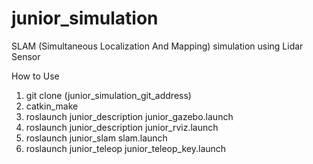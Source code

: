 # junior_simulation
SLAM (Simultaneous Localization And Mapping) simulation using Lidar Sensor


How to Use

1. git clone (junior_simulation_git_address)
2. catkin_make
3. roslaunch junior_description junior_gazebo.launch
4. roslaunch junior_description junior_rviz.launch
5. roslaunch junior_slam slam.launch
6. roslaunch junior_teleop junior_teleop_key.launch
